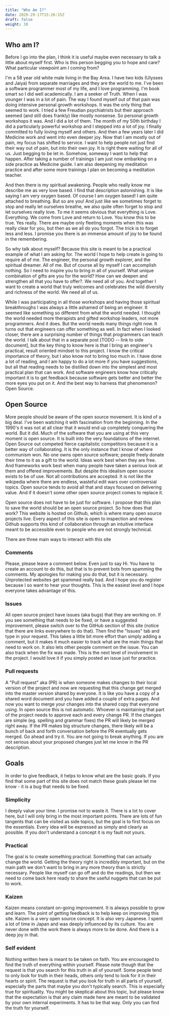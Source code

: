 ```yaml
---
title: "Who Am I?"
date: 2020-29-17T15:26:15Z
draft: false
weight: 30
---
```


## Who am I?

Before I go into the plan, I think it is useful maybe even necessary to talk a little about myself first. Who is this person begging you to hope and care? What particular viewpoint am I coming from?

I'm a 58 year old white male living in the Bay Area. I have two kids (Ulysses and Jaiya) from separate marriages and they are the world to me. I've been a software programmer most of my life, and I love programming. I'm book smart so I did well academically. I am a seeker of Truth. When I was younger I was in a lot of pain. The way I found myself out of that pain was doing intensive personal growth workshops. It was the only thing that seemed to work. I tried a few Freudian psychiatrists but their approach seemed (and still does frankly) like mostly nonsense. So personal growth workshops it was. And I did a lot of them. The month of my 50th birthday I did a particularly powerful workshop and I stepped into a lot of joy. I finally committed to fully loving myself and others. And then a few years later I did Medicine work and went into even deeper joy. Now that I am mostly out of pain, my focus has shifted to service. I want to help people not just find their way out of pain, but into their own joy. It is right there waiting for all of us. Just begging to be let in. Somehow, someway I want to help that happen. After taking a number of trainings I am just now embarking on a side practice as Medicine guide. I am also deepening my meditation practice and after some more trainings I plan on becoming a meditation teacher.

And then there is my spiritual awakening. People who really know me describe me as very love based. I find that description astonishing. It is like saying I am very oxygen based. Of course I am oxygen based! I am quite attached to breathing. But so are you! And just like we sometimes forget to stop and really let ourselves breathe, we also quite often forget to stop and let ourselves really love. To me it seems obvious that everything is Love. Everything. We come from Love and return to Love. You know this to be true. Yes really. There are maybe only fleeting moments when this was really clear for you, but then as we all do you forgot. The trick is to forget less and less. I promise you there is an immense amount of joy to be found in the remembering.

So why talk about myself? Because this site is meant to be a practical example of what I am asking for. The world I hope to help create is going to require all of me. The engineer, the personal growth explorer, and the spiritual dreamer. All of me. But of course all by myself I can accomplish nothing. So I need to inspire you to bring in all of yourself. What unique combination of gifts are you for the world? How can we deepen and strengthen all that you have to offer?. We need all of you. And together I want to create a world that truly welcomes and celebrates the wild diversity and richness of the world. We need all of us.

While I was participating in all those workshops and having those spiritual breakthroughs I was always a little ashamed of being an engineer. It seemed like something so different from what the world needed. I thought the world needed more therapists and gifted workshop leaders, not more programmers. And it does. But the world needs many things right now. It turns out that engineers can offer something as well. In fact when I looked closer, there are a surprising number of things that programmers can teach the world. I talk about that in a separate post [TODO -- link to side document], but the key thing to know here is that I bring an engineer's practical, result oriented mindset to this project. I know the critical importance of theory, but I also know not to bring too much in. I have done a lot of reading, and I am happy to do a lot more if you have suggestions, but all that reading needs to be distilled down into the simplest and most practical plan that can work. And software engineers know how critically important it is to get feedback because software gets better and better the more eyes you put on it. And the best way to harness that phenomenon? Open Source.


## Open Source

More people should be aware of the open source movement. It is kind of a big deal. I've been watching it with fascination from the beginning. In the 1990's it was not at all clear that it would end up completely conquering the  world. But it did. Much of the software that you are using at this very moment is open source. It is built into the very foundations of the internet. Open Source out competed fierce capitalistic competitors because it is a better way of collaborating. It is the only instance that I know of where communism won. No one owns open source software; people freely donate their time to it as a gift to the world. Ideas work best when they are free. And frameworks work best when many people have taken a serious look at them and offered improvements. But despite this idealism open source exists to be of use. Not all contributions are accepted. It is not like the wikipedia where there are endless, wasteful edit wars over controversial topics. Open source tends to avoid all that and stays focused on delivering value. And if it doesn't some other open source project comes to replace it.

Open source does not have to be just for software. I propose that this plan to save the world should be an open source project. So how does that work? This website is hosted on Github, which is where many open source projects live. Every aspect of this site is open to inspection and review. Github supports this kind of collaboration through an intuitive interface meant to be accessible even to people who are not strongly technical.

There are three main ways to interact with this site

### Comments

Please, please leave a comment below. Even just to say Hi. You have to create an account to do this, but that is to prevent bots from spamming the comments. My apologies for making you do that, but it is necessary. Unprotected websites get spammed really bad. And I hope you do register because I so want to hear your thoughts. This is the easiest level and I hope everyone takes advantage of this.

### Issues

All open source project have issues (aka bugs) that they are working on. If you see something that needs to be fixed, or have a suggested improvement, please switch over to the GitHub section of this site (notice that there are links everywhere to do that). Then find the "Issues" tab and type in your request. This takes a little bit more effort than simply adding a comment, but it makes it much easier to track what are the main things that need to work on. It also lets other people comment on the issue. You can also track when the fix was made. This is the next level of involvement in the project. I would love it if you simply posted an issue just for practice.

### Pull requests

A "Pull request" aka (PR) is when someone makes changes to their local version of the project and now are requesting that this change get merged into the master version shared by everyone. It is like you have a copy of a shared word document and you have added a couple of extra pages. And now you want to merge your changes into the shared copy that everyone using. In open source this is not automatic. Whoever is maintaining that part of the project needs to approve each and every change PR. If the changes are simple (eg. spelling and grammar fixes) the PR will likely be merged right away. If the PR makes big structure changes, there likely will be a bunch of back and forth conversation before the PR eventually gets merged. Go ahead and try it. You are not going to break anything. If you are not serious about your proposed changes just let me know in the PR description.


## Goals

In order to give feedback, it helps to know what are the basic goals. If you find that some part of this site does not match these goals please let me know - it is a bug that needs to be fixed.

### Simplicity

I deeply value your time. I promise not to waste it. There is a lot to cover here, but I will only bring in the  most important points. There are lots of fun tangents that can be visited as side topics, but the goal is to first focus on the essentials. Every idea will be expressed as simply and clearly as possible. If you don't understand a concept it is my fault not yours.

### Practical

The goal is to create something practical. Something that can actually change the world. Getting the theory right is incredibly important, but on the main path we don't want to bring in any more theory than is strictly necessary. People like myself can go off and do the readings, but then we need to come back here ready to share the useful nuggets that can be put to work.

### Kaizen

Kaizen means constant on-going improvement. It is always possible to grow and learn. The point of getting feedback is to help keep on improving this site. Kaizen is a very open source concept. It is also very Japanese. I spent a lot of time in Japan and was deeply influenced by its culture. You are never done with the work there is always more to be done. And there is a deep joy in that.

### Self evident

Nothing written here is meant to be taken on faith. You are encouraged to find the truth of everything within yourself. Please note though that the request is that you search for this truth in all of yourself. Some people tend to only look for truth in their heads, others only tend to look for it in their hearts or spirit. The request is that you look for truth in all parts of yourself, especially the parts that maybe you don't typically search.  This is especially true for spirituality.  You might be skeptical about this topic, but please know that the expectation is that any claim made here are meant to be validated by your own internal experiments. It has to be that way. Only you can find the truth for yourself.
